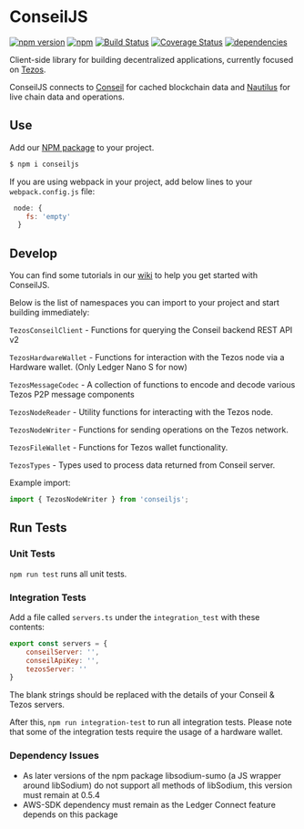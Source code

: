 # ConseilJS

[![npm version](https://img.shields.io/npm/v/conseiljs.svg)](https://www.npmjs.com/package/conseiljs)
[![npm](https://img.shields.io/npm/dm/conseiljs.svg)](https://www.npmjs.com/package/conseiljs)
[![Build Status](https://travis-ci.org/Cryptonomic/ConseilJS.svg?branch=master)](https://travis-ci.org/Cryptonomic/ConseilJS)
[![Coverage Status](https://coveralls.io/repos/github/Cryptonomic/ConseilJS/badge.svg?branch=master)](https://coveralls.io/github/Cryptonomic/ConseilJS?branch=master)
[![dependencies](https://david-dm.org/Cryptonomic/ConseilJS/status.svg)](https://david-dm.org/Cryptonomic/ConseilJS)

Client-side library for building decentralized applications, currently focused on [Tezos](http://tezos.com/).

ConseilJS connects to [Conseil](https://github.com/Cryptonomic/Conseil) for cached blockchain data and [Nautilus](https://github.com/Cryptonomic/Nautilus) for live chain data and operations.

## Use

Add our [NPM package](https://www.npmjs.com/package/conseiljs) to your project.

```bash
$ npm i conseiljs

```

If you are using webpack in your project, add below lines to your `webpack.config.js` file:

```javascript
 node: {
    fs: 'empty'
  }
```  

## Develop

You can find some tutorials in our [wiki](https://github.com/Cryptonomic/ConseilJS/wiki/Tutorial:-Querying-for-Tezos-alphanet-data-using-the-ConseilJS-v2-API) to help you get started with ConseilJS.

Below is the list of namespaces you can import to your project and start building immediately:

`TezosConseilClient` - Functions for querying the Conseil backend REST API v2

`TezosHardwareWallet` - Functions for interaction with the Tezos node via a Hardware wallet. (Only Ledger Nano S for now)

`TezosMessageCodec` - A collection of functions to encode and decode various Tezos P2P message components

`TezosNodeReader` - Utility functions for interacting with the Tezos node.

`TezosNodeWriter` - Functions for sending operations on the Tezos network.

`TezosFileWallet` - Functions for Tezos wallet functionality.

`TezosTypes` - Types used to process data returned from Conseil server.

Example import:

```javascript
import { TezosNodeWriter } from 'conseiljs';
```

## Run Tests

### Unit Tests

`npm run test` runs all unit tests.

### Integration Tests

Add a file called `servers.ts` under the `integration_test` with these contents:

```javascript
export const servers = {
    conseilServer: '',
    conseilApiKey: '',
    tezosServer: ''
}
```

The blank strings should be replaced with the details of your Conseil & Tezos servers.

After this, `npm run integration-test` to run all integration tests.
Please note that some of the integration tests require the usage of a hardware wallet.

### Dependency Issues
- As later versions of the npm package libsodium-sumo (a JS wrapper around libSodium) do not support all methods of libSodium, this version must remain at 0.5.4
- AWS-SDK dependency must remain as the Ledger Connect feature depends on this package